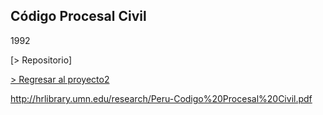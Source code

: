 ## Código Procesal Civil

1992

[> Repositorio]

[> Regresar al proyecto2](https://actio1680.github.io/proyecto2/presentacion2)


http://hrlibrary.umn.edu/research/Peru-Codigo%20Procesal%20Civil.pdf
